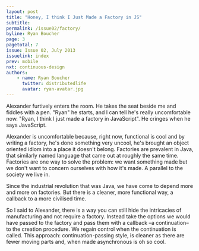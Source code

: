 ```yaml
---
layout: post
title: "Honey, I think I Just Made a Factory in JS"
subtitle:
permalink: /issue02/factory/
byline: Ryan Boucher
page: 3
pagetotal: 7
issue: Issue 02, July 2013
issuelink: index
prev: mobile
nxt: continuous-design
authors:
    - name: Ryan Boucher
      twitter: distributedlife
      avatar: ryan-avatar.jpg
---
```

Alexander furtively enters the room. He takes the seat beside me and fiddles with a pen. "Ryan" he starts, and I can tell he's really uncomfortable now. "Ryan, I think I just made a factory in JavaScript". He cringes when he says JavaScript.

Alexander is uncomfortable because, right now, functional is cool and by writing a factory, he's done something very uncool, he's brought an object oriented idiom into a place it doesn't belong. Factories are prevalent in Java, that similarly named language that came out at roughly the same time. Factories are one way to solve the problem: we want something made but we don't want to concern ourselves with how it's made. A parallel to the society we live in.

Since the industrial revolution that was Java, we have come to depend more and more on factories. But there is a cleaner, more functional way, a callback to a more civilised time.

So I said to Alexander, there is a way you can still hide the intricacies of manufacturing and not require a factory. Instead take the options we would have passed to the factory and pass them with a callback –a continuation– to the creation procedure. We regain control when the continuation is called. This approach: continuation-passing style, is cleaner as there are fewer moving parts and, when made asynchronous is oh so cool.

